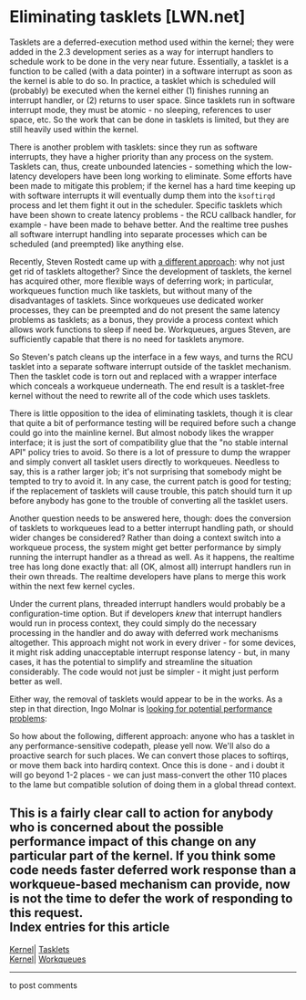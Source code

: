 # Eliminating tasklets [LWN.net]

Tasklets are a deferred-execution method used within the kernel; they were added in the 2.3 development series as a way for interrupt handlers to schedule work to be done in the very near future. Essentially, a tasklet is a function to be called (with a data pointer) in a software interrupt as soon as the kernel is able to do so. In practice, a tasklet which is scheduled will (probably) be executed when the kernel either (1) finishes running an interrupt handler, or (2) returns to user space. Since tasklets run in software interrupt mode, they must be atomic - no sleeping, references to user space, etc. So the work that can be done in tasklets is limited, but they are still heavily used within the kernel. 

There is another problem with tasklets: since they run as software interrupts, they have a higher priority than any process on the system. Tasklets can, thus, create unbounded latencies - something which the low-latency developers have been long working to eliminate. Some efforts have been made to mitigate this problem; if the kernel has a hard time keeping up with software interrupts it will eventually dump them into the `ksoftirqd` process and let them fight it out in the scheduler. Specific tasklets which have been shown to create latency problems - the RCU callback handler, for example - have been made to behave better. And the realtime tree pushes all software interrupt handling into separate processes which can be scheduled (and preempted) like anything else. 

Recently, Steven Rostedt came up with [a different approach](http://lwn.net/Articles/239484/): why not just get rid of tasklets altogether? Since the development of tasklets, the kernel has acquired other, more flexible ways of deferring work; in particular, workqueues function much like tasklets, but without many of the disadvantages of tasklets. Since workqueues use dedicated worker processes, they can be preempted and do not present the same latency problems as tasklets; as a bonus, they provide a process context which allows work functions to sleep if need be. Workqueues, argues Steven, are sufficiently capable that there is no need for tasklets anymore. 

So Steven's patch cleans up the interface in a few ways, and turns the RCU tasklet into a separate software interrupt outside of the tasklet mechanism. Then the tasklet code is torn out and replaced with a wrapper interface which conceals a workqueue underneath. The end result is a tasklet-free kernel without the need to rewrite all of the code which uses tasklets. 

There is little opposition to the idea of eliminating tasklets, though it is clear that quite a bit of performance testing will be required before such a change could go into the mainline kernel. But almost nobody likes the wrapper interface; it is just the sort of compatibility glue that the "no stable internal API" policy tries to avoid. So there is a lot of pressure to dump the wrapper and simply convert all tasklet users directly to workqueues. Needless to say, this is a rather larger job; it's not surprising that somebody might be tempted to try to avoid it. In any case, the current patch is good for testing; if the replacement of tasklets will cause trouble, this patch should turn it up before anybody has gone to the trouble of converting all the tasklet users. 

Another question needs to be answered here, though: does the conversion of tasklets to workqueues lead to a better interrupt handling path, or should wider changes be considered? Rather than doing a context switch into a workqueue process, the system might get better performance by simply running the interrupt handler as a thread as well. As it happens, the realtime tree has long done exactly that: all (OK, almost all) interrupt handlers run in their own threads. The realtime developers have plans to merge this work within the next few kernel cycles. 

Under the current plans, threaded interrupt handlers would probably be a configuration-time option. But if developers _knew_ that interrupt handlers would run in process context, they could simply do the necessary processing in the handler and do away with deferred work mechanisms altogether. This approach might not work in every driver - for some devices, it might risk adding unacceptable interrupt response latency - but, in many cases, it has the potential to simplify and streamline the situation considerably. The code would not just be simpler - it might just perform better as well. 

Either way, the removal of tasklets would appear to be in the works. As a step in that direction, Ingo Molnar is [looking for potential performance problems](/Articles/239637/): 

So how about the following, different approach: anyone who has a tasklet in any performance-sensitive codepath, please yell now. We'll also do a proactive search for such places. We can convert those places to softirqs, or move them back into hardirq context. Once this is done - and i doubt it will go beyond 1-2 places - we can just mass-convert the other 110 places to the lame but compatible solution of doing them in a global thread context. 

This is a fairly clear call to action for anybody who is concerned about the possible performance impact of this change on any particular part of the kernel. If you think some code needs faster deferred work response than a workqueue-based mechanism can provide, now is not the time to defer the work of responding to this request.  
Index entries for this article  
---  
[Kernel](/Kernel/Index)| [Tasklets](/Kernel/Index#Tasklets)  
[Kernel](/Kernel/Index)| [Workqueues](/Kernel/Index#Workqueues)  
  


* * *

to post comments 
